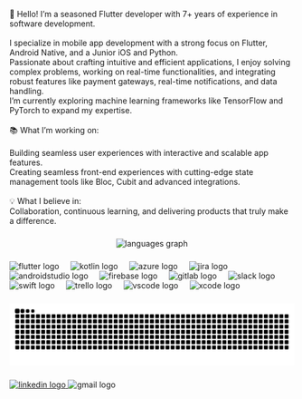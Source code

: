 <p align="left">👋 Hello! I’m a seasoned Flutter developer with 7+ years of experience in software development.<br><br>    I specialize in mobile app development with a strong focus on Flutter, Android Native, and a Junior iOS and Python.<br>    Passionate about crafting intuitive and efficient applications, I enjoy solving complex problems, working on real-time functionalities, and integrating robust features like payment     gateways, real-time notifications, and data handling.<br>    I’m currently exploring machine learning frameworks like TensorFlow and PyTorch to expand my expertise.<br><br>📚 What I’m working on:<br><br>    Building seamless user experiences with interactive and scalable app features.<br>    Creating seamless front-end experiences with cutting-edge state management tools like Bloc, Cubit and advanced integrations.<br><br>💡 What I believe in:<br>Collaboration, continuous learning, and delivering products that truly make a difference.</p>

###

 <div align="center">
  <!-- <img src="https://github-readme-stats.vercel.app/api?username=ShaimaBaasher&hide_title=false&hide_rank=false&show_icons=true&include_all_commits=true&count_private=true&disable_animations=false&theme=dracula&locale=en&hide_border=false&order=1" height="150" alt="stats graph"  /> -->

  <img src="https://github-readme-stats.vercel.app/api/top-langs?username=ShaimaBaasher&locale=en&hide_title=false&layout=compact&card_width=320&langs_count=5&theme=dracula&hide_border=false&order=2" height="150" alt="languages graph"  />
</div> 

###

<div align="left">
  <img src="https://cdn.jsdelivr.net/gh/devicons/devicon/icons/flutter/flutter-original.svg" height="40" alt="flutter logo"  />
  <img width="12" />
  <img src="https://cdn.jsdelivr.net/gh/devicons/devicon/icons/kotlin/kotlin-original.svg" height="40" alt="kotlin logo"  />
  <img width="12" />
  <img src="https://cdn.jsdelivr.net/gh/devicons/devicon/icons/azure/azure-original.svg" height="40" alt="azure logo"  />
  <img width="12" />
  <img src="https://cdn.jsdelivr.net/gh/devicons/devicon/icons/jira/jira-original.svg" height="40" alt="jira logo"  />
  <img width="12" />
  <img src="https://cdn.jsdelivr.net/gh/devicons/devicon/icons/androidstudio/androidstudio-original.svg" height="40" alt="androidstudio logo"  />
  <img width="12" />
  <img src="https://cdn.jsdelivr.net/gh/devicons/devicon/icons/firebase/firebase-plain.svg" height="40" alt="firebase logo"  />
  <img width="12" />
  <img src="https://cdn.jsdelivr.net/gh/devicons/devicon/icons/gitlab/gitlab-original.svg" height="40" alt="gitlab logo"  />
  <img width="12" />
  <img src="https://cdn.jsdelivr.net/gh/devicons/devicon/icons/slack/slack-original.svg" height="40" alt="slack logo"  />
  <img width="12" />
  <img src="https://cdn.jsdelivr.net/gh/devicons/devicon/icons/swift/swift-original.svg" height="40" alt="swift logo"  />
  <img width="12" />
  <img src="https://cdn.jsdelivr.net/gh/devicons/devicon/icons/trello/trello-plain.svg" height="40" alt="trello logo"  />
  <img width="12" />
  <img src="https://cdn.jsdelivr.net/gh/devicons/devicon/icons/vscode/vscode-original.svg" height="40" alt="vscode logo"  />
  <img width="12" />
  <img src="https://cdn.jsdelivr.net/gh/devicons/devicon/icons/xcode/xcode-original.svg" height="40" alt="xcode logo"  />
</div>

###

<img src="https://raw.githubusercontent.com/ShaimaBaasher/ShaimaBaasher/output/snake.svg" alt="Snake animation" />

###

<div align="left">
  <!-- LinkedIn icon links to your LinkedIn page -->
  <a href="https://www.linkedin.com/in/YourLinkedInProfile" target="_blank">
    <img src="https://raw.githubusercontent.com/maurodesouza/profile-readme-generator/master/src/assets/icons/social/linkedin/default.svg" width="52" height="40" alt="linkedin logo" />
  </a>
  <!-- Gmail icon copies email to clipboard -->
  <img src="https://raw.githubusercontent.com/maurodesouza/profile-readme-generator/master/src/assets/icons/social/gmail/default.svg" width="52" height="40" alt="gmail logo" style="cursor: pointer;" onclick="copyEmail()" />
  </div>

<script>
  function copyEmail() {
    const email = "shaima.baasher@gmail.com"; // Replace with your email
    navigator.clipboard.writeText(email).then(() => {
      alert('Email copied to clipboard!');
    }).catch(err => {
      console.error('Failed to copy email: ', err);
    });
  }
</script>

###
